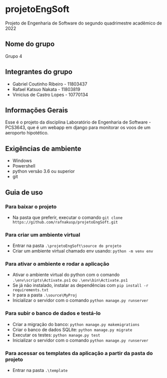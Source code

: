 # projetoEngSoft
Projeto de Engenharia de Software do segundo quadrimestre acadêmico de 2022

## Nome do grupo 
Grupo 4

## Integrantes do grupo
- Gabriel Coutinho Ribeiro - 11803437
- Rafael Katsuo Nakata     - 11803819
- Vinicius de Castro Lopes - 10770134

## Informações Gerais 
Esse é o projeto da disciplina Laboratório de Engenharia de Software - PCS3643, que é um webapp em django para monitorar os voos de um aeroporto hipotético.

## Exigências de ambiente
- Windows
- Powershell
- python versão 3.6 ou superior
- git

## Guia de uso

### Para baixar o projeto
- Na pasta que preferir, executar o comando `git clone https://github.com/rafnakusp/projetoEngSoft.git`

### Para criar um ambiente virtual
- Entrar na pasta `.\projetoEngSoft\source do projeto`
- Criar um ambiente virtual chamado env usando: `python -m venv env`

### Para ativar o ambiente e rodar a aplicação
- Ativar o ambiente virtual do python com o comando `.\env\scripts\Activate.ps1` ou `.\env\bin\Activate.ps1`
- Se já não instalado, instalar as dependências com `pip install -r requirements.txt`
- Ir para a pasta `.\source\MyProj`
- Inicializar o servidor com o comando `python manage.py runserver`

### Para subir o banco de dados e testá-lo
- Criar a migração do banco: `python manage.py makemigrations`
- Criar o banco de dados SQLite: `python manage.py migrate`
- Executar os testes: `python manage.py test`
- Inicializar o servidor com o comando `python manage.py runserver`

### Para acessar os templates da aplicação a partir da pasta do projeto
- Entrar na pasta `.\template`
